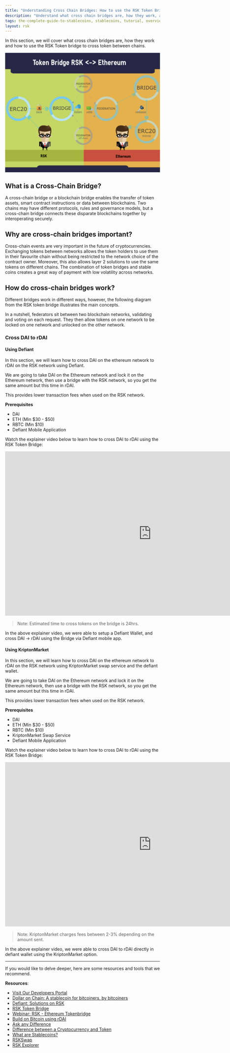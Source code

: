 ```yaml
---
title: "Understanding Cross Chain Bridges: How to use the RSK Token Bridge - The Complete Guide to Stablecoins"
description: "Understand what cross chain bridges are, how they work, and how to cross tokens between chains using RSK token bridge"
tags: the-complete-guide-to-stablecoins, stablecoins, tutorial, overview, guides, tokens, defiant, tokenbridge, cross-chain, bridge, web3, bitcoin, rsk, peer-to-peer, blockchain
layout: rsk
---
```


In this section, we will cover what cross chain bridges are, how they work and how to use the RSK Token bridge to cross token between chains.

![RSK-Ethereum Token Bridge](/assets/img/tools/tokenbridge/token-bridge-diagram.png)

## What is a Cross-Chain Bridge?

A cross-chain bridge or a blockchain bridge enables the transfer of token assets, smart contract instructions or data between blockchains. Two chains may have different protocols, rules and governance models, but a cross-chain bridge connects these disparate blockchains together by interoperating securely.


## Why are cross-chain bridges important?

Cross-chain events are very important in the future of cryptocurrencies. Exchanging tokens between networks allows the token holders to use them in their favourite chain without being restricted to the network choice of the contract owner. Moreover, this also allows layer 2 solutions to use the same tokens on different chains. The combination of token bridges and stable coins creates a great way of payment with low volatility across networks.

## How do cross-chain bridges work?

Different bridges work in different ways, however, the following diagram from the RSK token bridge illustrates the main concepts.

In a nutshell, federators sit between two blockchain networks, validating and voting on each request. They then allow tokens on one network to be locked on one network and unlocked on the other network.

### Cross DAI to rDAI

#### Using Defiant

In this section, we will learn how to cross DAI on the ethereum network to rDAI on the RSK network using Defiant.

We are going to take DAI on the Ethereum network and lock it on the Ethereum network, then use a bridge with the RSK network, so you get the same amount but this time in rDAI.

This provides lower transaction fees when used on the RSK network.

**Prerequisites**

- DAI
- ETH (Min $30 - $50)
- RBTC  (Min $10)
- Defiant Mobile Application

Watch the explainer video below to learn how to cross DAI to rDAI using the RSK Token Bridge: 

<div class="video-container">
  <iframe width="949" height="534" src="https://youtube.com/embed/RS-_HNRJx04"   frameborder="0" allow="accelerometer; autoplay; encrypted-media; gyroscope; picture-in-picture" allowfullscreen></iframe>
</div>

> Note: Estimated time to cross tokens on the bridge is 24hrs.

In the above explainer video, we were able to setup a Defiant Wallet, and cross DAI → rDAI using the Bridge via Defiant mobile app.


#### Using KriptonMarket

In this section, we will learn how to cross DAI on the ethereum network to rDAI on the RSK network using KriptonMarket swap service and the defiant wallet.

We are going to take DAI on the Ethereum network and lock it on the Ethereum network, then use a bridge with the RSK network, so you get the same amount but this time in rDAI.

This provides lower transaction fees when used on the RSK network.

**Prerequisites**

- DAI
- ETH (Min $30 - $50)
- RBTC  (Min $10)
- KriptonMarket Swap Service
- Defiant Mobile Application

Watch the explainer video below to learn how to cross DAI to rDAI using the RSK Token Bridge: 

<div class="video-container">
  <iframe width="949" height="534" src="https://youtube.com/embed/p6IodhKzpkg"   frameborder="0" allow="accelerometer; autoplay; encrypted-media; gyroscope; picture-in-picture" allowfullscreen></iframe>
</div>

> Note: KriptonMarket charges fees between 2-3% depending on the amount sent.

In the above explainer video, we were able to cross DAI to rDAI directly in defiant wallet using the KriptonMarket option.

----

If you would like to delve deeper, here are some resources and tools that we recommend.

**Resources**:

- [Visit Our Developers Portal](https://github.com/rsksmart/devportal) 
- [Dollar on Chain: A stablecoin for bitcoiners, by bitcoiners](https://moneyonchain.com/blog/dollar-on-chain-chain-a-bitcoin-stablecoin-by-bitcoiners/)
- [Defiant: Solutions on RSK](https://developers.rsk.co/solutions/defiant/)
- [RSK Token Bridge](https://tokenbridge.rsk.co/)
- [Webinar: RSK - Ethereum Tokenbridge](https://youtu.be/3ZOvpLE3MvM)
- [Build on Bitcoin using rDAI](https://youtu.be/2yApyI9Zvu8)
- [Ask any Difference](https://askanydifference.com/)
- [Difference between a Cryptocurrency and Token](https://developers.rsk.co/kb/get-crypto-on-rsk/cryptocurrency-vs-token/)
- [What are Stablecoins?](https://youtu.be/JHzyQS1rc_s)
- [RSKSwap](https://app.rskswap.com/swap)
- [RSK Explorer](https://explorer.rsk.co/)